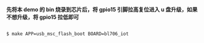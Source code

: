 **先将本 demo 的 bin 烧录到芯片后，将 gpio15 引脚拉高复位进入 u 盘升级，如果不想升级，将 gpio15 拉低即可**

```bash

$ make APP=usb_msc_flash_boot BOARD=bl706_iot

```

